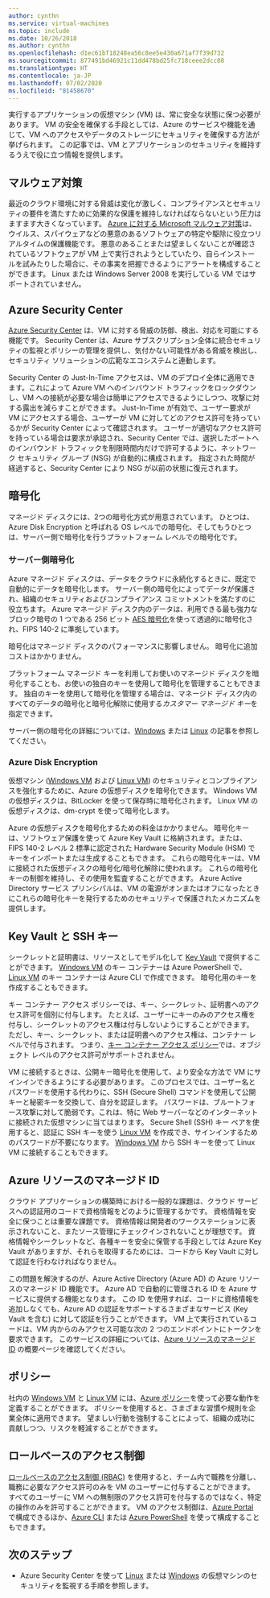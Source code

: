 ```yaml
---
author: cynthn
ms.service: virtual-machines
ms.topic: include
ms.date: 10/26/2018
ms.author: cynthn
ms.openlocfilehash: d1ec61bf18248ea56c8ee5e430a671af7f39d732
ms.sourcegitcommit: 877491bd46921c11dd478bd25fc718ceee2dcc08
ms.translationtype: HT
ms.contentlocale: ja-JP
ms.lasthandoff: 07/02/2020
ms.locfileid: "81458670"
---
```

実行するアプリケーションの仮想マシン (VM) は、常に安全な状態に保つ必要があります。 VM の安全を確保する手段としては、Azure のサービスや機能を通じて、VM へのアクセスやデータのストレージにセキュリティを確保する方法が挙げられます。 この記事では、VM とアプリケーションのセキュリティを維持するうえで役に立つ情報を提供します。

## <a name="antimalware"></a>マルウェア対策

最近のクラウド環境に対する脅威は変化が激しく、コンプライアンスとセキュリティの要件を満たすために効果的な保護を維持しなければならないという圧力はますます大きくなっています。 [Azure に対する Microsoft マルウェア対策](../articles/security/fundamentals/antimalware.md)は、ウイルス、スパイウェアなどの悪意のあるソフトウェアの特定や駆除に役立つリアルタイムの保護機能です。 悪意のあることまたは望ましくないことが確認されているソフトウェアが VM 上で実行されようとしていたり、自らインストールを試みたりした場合に、その事実を把握できるようにアラートを構成することができます。 Linux または Windows Server 2008 を実行している VM ではサポートされていません。

## <a name="azure-security-center"></a>Azure Security Center

[Azure Security Center](../articles/security-center/security-center-intro.md) は、VM に対する脅威の防御、検出、対応を可能にする機能です。 Security Center は、Azure サブスクリプション全体に統合セキュリティの監視とポリシーの管理を提供し、気付かない可能性がある脅威を検出し、セキュリティ ソリューションの広範なエコシステムと連動します。

Security Center の Just-In-Time アクセスは、VM のデプロイ全体に適用できます。これによって Azure VM へのインバウンド トラフィックをロックダウンし、VM への接続が必要な場合は簡単にアクセスできるようにしつつ、攻撃に対する露出を減らすことができます。 Just-In-Time が有効で、ユーザー要求が VM にアクセスする場合、ユーザーが VM に対してどのアクセス許可を持っているかが Security Center によって確認されます。 ユーザーが適切なアクセス許可を持っている場合は要求が承認され、Security Center では、選択したポートへのインバウンド トラフィックを制限時間内だけで許可するように、ネットワーク セキュリティ グループ (NSG) が自動的に構成されます。 指定された時間が経過すると、Security Center により NSG が以前の状態に復元されます。 

## <a name="encryption"></a>暗号化

マネージド ディスクには、2つの暗号化方式が用意されています。 ひとつは、Azure Disk Encryption と呼ばれる OS レベルでの暗号化、そしてもうひとつは、サーバー側で暗号化を行うプラットフォーム レベルでの暗号化です。

### <a name="server-side-encryption"></a>サーバー側暗号化

Azure マネージド ディスクは、データをクラウドに永続化するときに、既定で自動的にデータを暗号化します。 サーバー側の暗号化によってデータが保護され、組織のセキュリティおよびコンプライアンス コミットメントを満たすのに役立ちます。 Azure マネージド ディスク内のデータは、利用できる最も強力なブロック暗号の 1 つである 256 ビット [AES 暗号化](https://en.wikipedia.org/wiki/Advanced_Encryption_Standard)を使って透過的に暗号化され、FIPS 140-2 に準拠しています。

暗号化はマネージド ディスクのパフォーマンスに影響しません。 暗号化に追加コストはかかりません。

プラットフォーム マネージド キーを利用してお使いのマネージド ディスクを暗号化することも、お使いの独自のキーを使用して暗号化を管理することもできます。 独自のキーを使用して暗号化を管理する場合は、マネージド ディスク内のすべてのデータの暗号化と暗号化解除に使用する*カスタマー マネージド キー*を指定できます。 

サーバー側の暗号化の詳細については、[Windows](../articles/virtual-machines/windows/disk-encryption.md) または [Linux](../articles/virtual-machines/linux/disk-encryption.md) の記事を参照してください。

### <a name="azure-disk-encryption"></a>Azure Disk Encryption

仮想マシン ([Windows VM](../articles/virtual-machines/windows/disk-encryption-overview.md) および [Linux VM](../articles/virtual-machines/linux/disk-encryption-overview.md)) のセキュリティとコンプライアンスを強化するために、Azure の仮想ディスクを暗号化できます。 Windows VM の仮想ディスクは、BitLocker を使って保存時に暗号化されます。 Linux VM の仮想ディスクは、dm-crypt を使って暗号化します。 

Azure の仮想ディスクを暗号化するための料金はかかりません。 暗号化キーは、ソフトウェア保護を使って Azure Key Vault に格納されます。または、FIPS 140-2 レベル 2 標準に認定された Hardware Security Module (HSM) でキーをインポートまたは生成することもできます。 これらの暗号化キーは、VM に接続された仮想ディスクの暗号化/暗号化解除に使われます。 これらの暗号化キーの制御を維持し、その使用を監査することができます。 Azure Active Directory サービス プリンシパルは、VM の電源がオンまたはオフになったときにこれらの暗号化キーを発行するためのセキュリティで保護されたメカニズムを提供します。

## <a name="key-vault-and-ssh-keys"></a>Key Vault と SSH キー

シークレットと証明書は、リソースとしてモデル化して [Key Vault](../articles/key-vault/key-vault-whatis.md) で提供することができます。 [Windows VM](../articles/virtual-machines/windows/key-vault-setup.md) のキー コンテナーは Azure PowerShell で、[Linux VM](../articles/virtual-machines/linux/key-vault-setup.md) のキー コンテナーは Azure CLI で作成できます。 暗号化用のキーを作成することもできます。

キー コンテナー アクセス ポリシーでは、キー、シークレット、証明書へのアクセス許可を個別に付与します。 たとえば、ユーザーにキーのみのアクセス権を付与し、シークレットのアクセス権は付与しないようにすることができます。 ただし、キー、シークレット、または証明書へのアクセス権は、コンテナー レベルで付与されます。 つまり、[キー コンテナー アクセス ポリシー](../articles/key-vault/key-vault-secure-your-key-vault.md)では、オブジェクト レベルのアクセス許可がサポートされません。

VM に接続するときは、公開キー暗号化を使用して、より安全な方法で VM にサインインできるようにする必要があります。 このプロセスでは、ユーザー名とパスワードを使用する代わりに、SSH (Secure Shell) コマンドを使用して公開キーと秘密キーを交換して、自分を認証します。 パスワードは、ブルートフォース攻撃に対して脆弱です。これは、特に Web サーバーなどのインターネットに接続された仮想マシンに当てはまります。 Secure Shell (SSH) キー ペアを使用すると、認証に SSH キーを使う [Linux VM](../articles/virtual-machines/linux/mac-create-ssh-keys.md) を作成でき、サインインするためのパスワードが不要になります。 [Windows VM](../articles/virtual-machines/linux/ssh-from-windows.md) から SSH キーを使って Linux VM に接続することもできます。

## <a name="managed-identities-for-azure-resources"></a>Azure リソースのマネージド ID

クラウド アプリケーションの構築時における一般的な課題は、クラウド サービスへの認証用のコードで資格情報をどのように管理するかです。 資格情報を安全に保つことは重要な課題です。 資格情報は開発者のワークステーションに表示されないこと、またソース管理にチェックインされないことが理想です。 資格情報やシークレットなど、各種キーを安全に保管する手段としては Azure Key Vault がありますが、それらを取得するためには、コードから Key Vault に対して認証を行わなければなりません。 

この問題を解決するのが、Azure Active Directory (Azure AD) の Azure リソースのマネージド ID 機能です。 Azure AD で自動的に管理される ID を Azure サービスに提供する機能となります。 この ID を使用すれば、コードに資格情報を追加しなくても、Azure AD の認証をサポートするさまざまなサービス (Key Vault を含む) に対して認証を行うことができます。  VM 上で実行されているコードは、VM 内からのみアクセス可能な次の 2 つのエンドポイントにトークンを要求できます。 このサービスの詳細については、[Azure リソースのマネージド ID](../articles/active-directory/managed-identities-azure-resources/overview.md) の概要ページを確認してください。   

## <a name="policies"></a>ポリシー

社内の [Windows VM](../articles/virtual-machines/windows/policy.md) と [Linux VM](../articles/virtual-machines/linux/policy.md) には、[Azure ポリシー](../articles/azure-policy/azure-policy-introduction.md)を使って必要な動作を定義することができます。 ポリシーを使用すると、さまざまな習慣や規則を企業全体に適用できます。 望ましい行動を強制することによって、組織の成功に貢献しつつ、リスクを軽減することができます。

## <a name="role-based-access-control"></a>ロールベースのアクセス制御

[ロールベースのアクセス制御 (RBAC)](../articles/role-based-access-control/overview.md) を使用すると、チーム内で職務を分離し、職務に必要なアクセス許可のみを VM のユーザーに付与することができます。 すべてのユーザーに VM への無制限のアクセス許可を付与するのではなく、特定の操作のみを許可することができます。 VM のアクセス制御は、[Azure Portal](../articles/role-based-access-control/role-assignments-portal.md) で構成できるほか、[Azure CLI](https://docs.microsoft.com/cli/azure/role) または [Azure PowerShell](../articles/role-based-access-control/role-assignments-powershell.md) を使って構成することもできます。


## <a name="next-steps"></a>次のステップ
- Azure Security Center を使って [Linux](../articles/security/fundamentals/overview.md) または [Windows](../articles/virtual-machines/windows/tutorial-azure-security.md) の仮想マシンのセキュリティを監視する手順を参照します。
